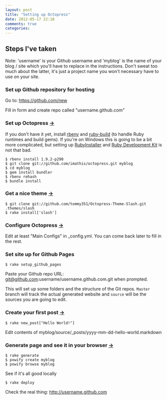 ```yaml
---
layout: post
title: "Setting up Octopress"
date: 2012-05-17 22:18
comments: true
categories: 
---
```

## Steps I've taken

Note: 'username' is your Github username and 'myblog' is the name of your blog / site which you'll have to replace in the instructions. Don't sweat too much about the latter, it's just a project name you won't necessary have to use on your site.

### Set up Github repository for hosting

Go to: https://github.com/new

Fill in form and create repo called "username.github.com"

### Set up Octopress [&#8594;](http://octopress.org/docs/setup/)

If you don't have it yet, install [rbenv](https://github.com/sstephenson/rbenv#section_2) and [ruby-build](https://github.com/sstephenson/ruby-build#installing-ruby-build) (to handle Ruby runtimes and build gems). If you're on Windows this is going to be a bit more complicated, but setting up [RubyInstaller](http://rubyinstaller.org/downloads) and [Ruby Development Kit](https://github.com/oneclick/rubyinstaller/wiki/Development-Kit) is not that bad.

    $ rbenv install 1.9.2-p290
    $ git clone git://github.com/imathis/octopress.git myblog
    $ cd myblog
    $ gem install bundler
    $ rbenv rehash
    $ bundle install

### Get a nice theme [&#8594;](http://zespia.tw/Octopress-Theme-Slash/)

    $ git clone git://github.com/tommy351/Octopress-Theme-Slash.git .themes/slash
    $ rake install['slash']

### Configure Octopress [&#8594;](http://octopress.org/docs/configuring/)

Edit at least "Main Configs" in _config.yml. You can come back later to fill in the rest.

### Set site up for Github Pages

    $ rake setup_github_pages
    
Paste your Github repo URL: git@github.com:username/username.github.com.git when prompted.

This will set up some folders and the structure of the Git repos. `Master` branch will track the actual generated website and `source` will be the sources you are going to edit.

### Create your first post [&#8594;](http://octopress.org/docs/blogging/)

    $ rake new_post["Hello World!"]
    
Edit contents of myblog/source/_posts/yyyy-mm-dd-hello-world.markdown

### Generate page and see it in your browser [&#8594;](http://octopress.org/docs/deploying/github/)

    $ rake generate
    $ powify create myblog
    $ powify browse myblog
    
See if it's all good locally

    $ rake deploy

Check the real thing: http://username.github.com